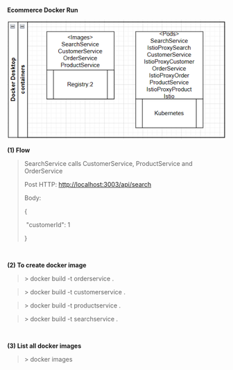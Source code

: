 **Ecommerce Docker Run**

![Image](image/image1.png)

**(1) Flow**

> SearchService calls CustomerService, ProductService and OrderService
>
> Post HTTP: <http://localhost:3003/api/search>
>
> Body:
>
> {
>
> \"customerId\": 1
>
> }

<br/>

**(2) To create docker image**

  > \> docker build -t orderservice .

  > \> docker build -t customerservice .

  > \> docker build -t productservice .

  > \> docker build -t searchservice .

<br/>

**(3) List all docker images**

 > \> docker images

<br/>

